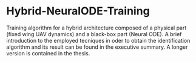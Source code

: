 # Hybrid-NeuralODE-Training
Training algorithm for a hybrid architecture composed of a physical part (fixed wing UAV dynamics) and a black-box part (Neural ODE).
A brief introduction to the employed tecniques in oder to obtain the identification algorithm and its result can be found in the executive summary. A longer version is contained in the thesis. 
